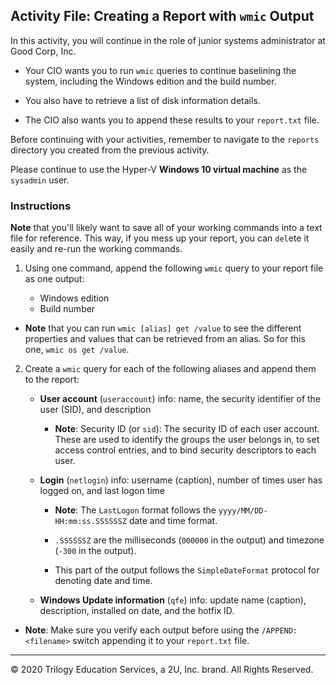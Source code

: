 ## Activity File: Creating a Report with `wmic` Output

In this activity, you will continue in the role of junior systems administrator at Good Corp, Inc.

- Your CIO wants you to run `wmic` queries to continue baselining the system, including the Windows edition and the build number.

- You also have to retrieve a list of disk information details.  

- The CIO also wants you to append these results to your `report.txt` file.

Before continuing with your activities, remember to navigate to the `reports` directory you created from the previous activity.

Please continue to use the Hyper-V **Windows 10 virtual machine** as the `sysadmin` user.

### Instructions

**Note** that you'll likely want to save all of your working commands into a text file for reference. This way, if you mess up your report, you can `del`ete it easily and re-run the working commands.

1. Using one command, append the following `wmic` query to your report file as one output:

    - Windows edition
    - Build number

- **Note** that you can run `wmic [alias] get /value` to see the different properties and values that can be retrieved from an alias. So for this one, `wmic os get /value`. 

2. Create a `wmic` query for each of the following aliases and append them to the report:

    - **User account** (`useraccount`) info: name, the security identifier of the user (SID), and description

        - **Note**: Security ID (or `sid`): The security ID of each user account. These are used to identify the groups the user belongs in, to set access control entries, and to bind security descriptors to each user.

    - **Login** (`netlogin`) info: username (caption), number of times user has logged on, and last logon time

        - **Note**:  The `LastLogon` format follows the `yyyy/MM/DD-HH:mm:ss.SSSSSSZ` date and time format. 

        - `.SSSSSSZ` are the milliseconds (`000000` in the output) and timezone (`-300` in the output). 

        - This part of the output follows the `SimpleDateFormat` protocol for denoting date and time.

    - **Windows Update information** (`qfe`) info: update name (caption), description, installed on date, and the hotfix ID. 

- **Note**: Make sure you verify each output before using the `/APPEND:<filename>` switch appending it to your `report.txt` file.

----

© 2020 Trilogy Education Services, a 2U, Inc. brand. All Rights Reserved.
